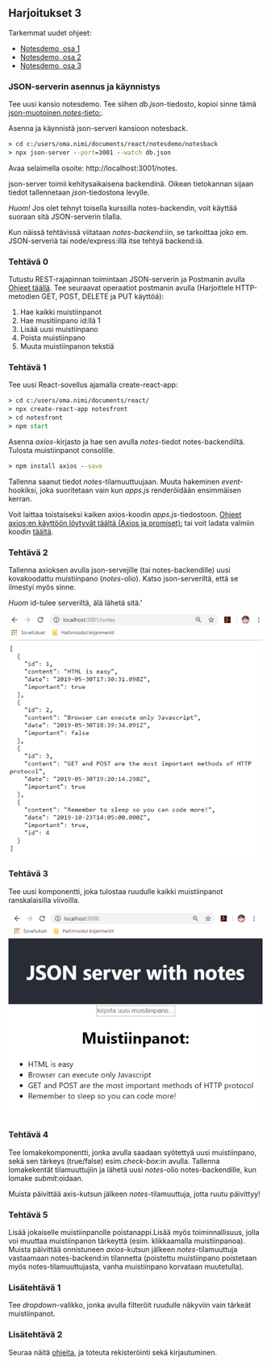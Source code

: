 ## Harjoitukset 3

Tarkemmat uudet ohjeet:

- [Notesdemo, osa 1](./demot/notesdemo_osa1.html)
- [Notesdemo, osa 2](./demot/notesdemo_osa2.html)
- [Notesdemo, osa 3](./demot/notesdemo_osa3.html)
### JSON-serverin asennus ja käynnistys

Tee uusi kansio notesdemo. Tee siihen *db.json*-tiedosto, kopioi sinne tämä [json-muotoinen *notes*-tieto:](https://fullstackopen.com/osa2/palvelimella_olevan_datan_hakeminen).

Asenna ja käynnistä json-serveri kansioon notesback.

```cmd
> cd c:/users/oma.nimi/documents/react/notesdemo/notesback
> npx json-server --port=3001 --watch db.json
```

Avaa selaimella osoite: http://localhost:3001/notes.

json-server toimii kehitysaikaisena backendinä. Oikean tietokannan sijaan tiedot tallennetaan *json*-tiedostona levylle.

*Huom!* Jos olet tehnyt toisella kurssilla notes-backendin, voit käyttää suoraan sitä JSON-serverin tilalla.

Kun näissä tehtävissä viitataan *notes-backend*:iin, se tarkoittaa joko em. JSON-serveriä tai node/express:illä itse tehtyä backend:iä.

### Tehtävä 0

Tutustu REST-rajapinnan toimintaan JSON-serverin ja Postmanin avulla [Ohjeet täällä](../tietokannat/rest-json.html).
Tee seuraavat operaatiot postmanin avulla (Harjoittele HTTP-metodien GET, POST, DELETE ja PUT käyttöä):

1. Hae kaikki muistiinpanot
2. Hae musitiinpano id:llä 1
3. Lisää uusi muistiinpano
4. Poista muistiinpano
5. Muuta muistiinpanon tekstiä

### Tehtävä 1

Tee uusi React-sovellus ajamalla create-react-app:

```cmd
> cd c:/users/oma.nimi/documents/react/
> npx create-react-app notesfront
> cd notesfront
> npm start
```

Asenna *axios*-kirjasto ja hae sen avulla *notes*-tiedot notes-backendiltä. Tulosta muistiinpanot consolille.

```cmd
> npm install axios --save
```

Tallenna saanut tiedot *notes*-tilamuuttuujaan. Muuta hakeminen *event*-hookiksi, joka suoritetaan vain kun *apps.js* renderöidään ensimmäisen kerran.

Voit laittaa toistaiseksi kaiken axios-koodin *apps.js*-tiedostoon. [Ohjeet axios:en käyttöön löytyvät täältä (Axios ja promiset):](https://fullstackopen.com/osa2/palvelimella_olevan_datan_hakeminen) tai voit ladata valmiin koodin [täältä](./axios-service.html).

### Tehtävä 2

Tallenna axioksen avulla json-servejille (tai notes-backendille) uusi kovakoodattu muistiinpano (*notes*-olio). Katso json-serveriltä, että se ilmestyi myös sinne.

*Huom* id-tulee serveriltä, älä lähetä sitä.'

![notes](./img/json_server.PNG)

### Tehtävä 3

Tee uusi komponentti, joka tulostaa ruudulle kaikki muistiinpanot ranskalaisilla viivoilla.

![notes](./img/notes_server.PNG)

### Tehtävä 4

Tee lomakekomponentti, jonka avulla saadaan syötettyä uusi muistiinpano, sekä sen tärkeys (true/false) esim.*check-box*:in avulla. Tallenna lomakekentät tilamuuttujiin ja lähetä uusi *notes*-olio notes-backendille, kun lomake *submit*:oidaan.

Muista päivittää axis-kutsun jälkeen *notes*-tilamuuttuja, jotta ruutu päivittyy!

### Tehtävä 5

Lisää jokaiselle muistiinpanolle poistanappi.Lisää myös toiminnallisuus, jolla voi muuttaa muistiinpanon tärkeyttä (esim. klikkaamalla muistiinpanoa). Muista päivittää onnistuneen *axios*-kutsun jälkeen *notes*-tilamuuttuja vastaamaan notes-backend:in tilannetta (poistettu muistiinpano poistetaan myös notes-tilamuuttujasta, vanha muistiinpano korvataan muutetulla).

### Lisätehtävä 1 

Tee *dropdown*-valikko, jonka avulla filteröit ruudulle näkyviin vain tärkeät muistiinpanot.

### Lisätehtävä 2

Seuraa näitä [ohjeita](https://www.npmjs.com/package/json-server-auth), ja toteuta rekisteröinti sekä kirjautuminen.
